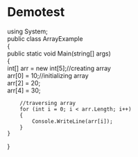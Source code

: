 # Demotest

using System;  
public class ArrayExample  
{  
    public static void Main(string[] args)  
    {  
        int[] arr = new int[5];//creating array  
        arr[0] = 10;//initializing array  
        arr[2] = 20;  
        arr[4] = 30;  
  
        //traversing array  
        for (int i = 0; i < arr.Length; i++)  
        {  
            Console.WriteLine(arr[i]);  
        }  
    }  
}  
